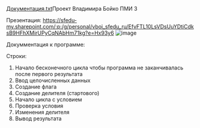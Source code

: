 [Документация.txt](https://github.com/orderplaced001/Project1/files/13628207/default.txt)Проект Владимира Бойко ПМИ 3

Презентация: https://sfedu-my.sharepoint.com/:p:/g/personal/vboi_sfedu_ru/EfvFTL10LsVDsUuYDtiCdksB9HFhXMirUPyCqNAbHm71kg?e=Hx93y6
![image](https://github.com/orderplaced001/Project1/assets/153439122/deeb0ae5-d849-4460-b466-b0feeebb8a6d)


Докумментация к программе: 

Строки:
1.  Начало бесконечного цикла чтобы программа не заканчивалась после первого результата
3.  Ввод целочисленных данных
5.  Создание флага
6.  Создание делителя (стартового)
7.  Начало цикла с условием
8.  Проверка условия
9.  Изменения делителя
11. Вывод результата
